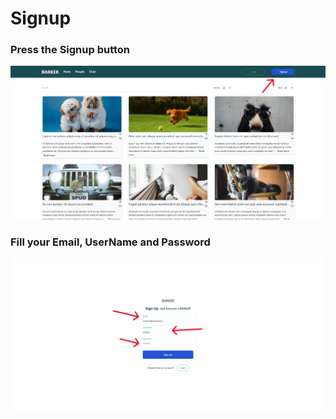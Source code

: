 # Signup

### Press the Signup button
<img src="../images/signup/signup-1.png" alt="signup-1" width="900">

### Fill your Email, UserName and Password
<img src="../images/signup/signup-2.png" alt="signup-2" width="900">

